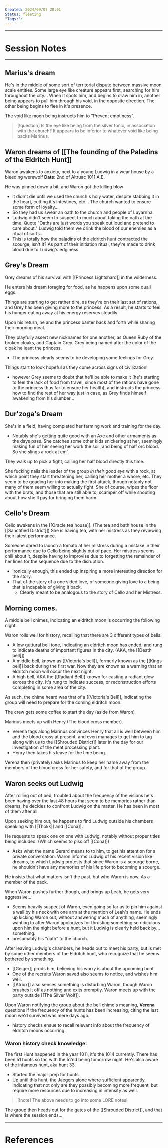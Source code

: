 ```yaml
---
Created: 2024/09/07 20:01
Status: fleeting
"Tags:":
---
```

---
# Session Notes
---
## Marius's dream
He's in the middle of some sort of territorial dispute between massive moon scale entities.
Some large eye like creature appears first, searching for him throughout the city... When it spots him, and begins to draw him in, another being appears to pull him through his void, in the opposite direction. The other being begins to flee in it's presence.

The void like moon being instructs him to "Prevent emptiness".
> [!question] Is the eye like being from the silver tonic, in association with the church?
> It appears to be inferior to whatever void like being backs Marinus.

## Waron dreams of [[The founding of the Paladins of the Eldritch Hunt]]
Waron awakens to anxiety, next to a young Ludwig in a wear house by a bleeding werewolf 
**Date**: 2nd of Altruac 1011 A.E. 

He was pinned down a bit, and Waron got the killing blow
- it didn't die until we used the church's holy water, despite stabbing it in the heart, cutting it's intestines, etc...
The church wanted to ensure some form of loyalty...
- So they had us swear an oath to the church and people of Luyarnha.
- Ludwig didn't seem to suspect to much about taking the oath at the time. Quote "Oaths are just words you speak out loud and pretend to  care about."
Ludwig told them we drink the blood of our enemies as a ritual of sorts...
- This is totally how the paladins of the eldritch hunt contracted the scourge, isn't it? As part of their initiation ritual, they're made to drink blood due to Ludwig's edginess.

## Grey's Dream
Grey dreams of his survival with [[Princess Lightshard]] in the wilderness.

He enters his dream foraging for food, as he happens upon some quail eggs.

Things are starting to get rather dire, as they're on their last set of rations, and Grey has been giving more to the princess. As a result, he starts to feel his hunger eating away at his energy reserves steadily.

Upon his return, he and the princess banter back and forth while sharing their morning meal.

They playfully assert new nicknames for one another, as Queen Ruby of the broken cloaks, and Captain Grey. Grey being named after the color of the cloak he leant the princess.
- The princess clearly seems to be developing some feelings for Grey.

Things start to look hopeful as they come across signs of civilization!
- however Grey seems to doubt that he'll be able to make it (he's starting to feel the lack of food from travel, since most of the rations have gone to the princess thus far to ensure her health), and instructs the princess how to find the rest of her way just in case, as Grey finds himself awakening from his slumber...
## Dur'zoga's Dream
She's in a field, having completed her farming work and training for the day.
- Notably she's getting quite good with an Axe and other armaments as the days pass.
She catches some other kids snickering at her, seemingly making fun of her seeing her work the soil, and being of half orc blood. So she slings a rock at em'.

They walk up to pick a fight, calling her half blood directly this time.

She fucking nails the leader of the group *in their good eye* with a rock, at which point they start threatening her, calling her mother a whore, etc.
They seem to be goading her into making the first attack, though notably not many of them seem willing to actually fight.
She of course, wipes the floor with the brats, and those that are still able to, scamper off while shouting about how she'll pay for bringing them harm.

## Cello's Dream
Cello awakens in the [[Oracle tea house]]. (The tea and bath house in the [[Sanctified District]])
She is having tea, with her mistress as they reviewing their latest performance.

Someone dared to launch a tomato at her mistress during a mistake in their performance due to Cello being slightly out of pace. Her mistress seems chill about it, despite having to improvise due to forgetting the remainder of her lines for the sequence due to the disruption.
- Ironically enough, this ended up inspiring a more interesting direction for the story.
- That of the story of a one sided love, of someone giving love to a being that is incapable of giving it back. 
	- Clearly meant to be analogous to the story of Cello and her Mistress.
## Morning comes.
A middle bell chimes, indicating an eldritch moon is occurring the following night.

Waron rolls well for history, recalling that there are 3 different types of bells:
- A low guttural bell tone, indicating an eldritch moon has ended, and rung to indicate deaths of important figures in the city. (AKA, the [[Death bell]])
- A middle bell, known as [[Victoria's bell]], formerly known as the [[Kings bell]] back during the first war. Now they are known as a warning that an eldritch moon will occur the next night.
- A high bell, AKA the [[Radiant Bell]] known for casting a radiant glow across the city. It's rung to indicate success, or reconstruction efforts completing in some area of the city.

As such, the chime heard was that of a [[Victoria's Bell]], indicating the group will need to prepare for the coming eldritch moon.

The crew gets some coffee to start the day (aside from Waron)

Marinus meets up with Henry (The blood cross member).
- Verena tags along
Marinus convinces Henry that all is well between him and the blood cross at present, and even manages to get him to tag along with us to the [[Shrouded District]] later in the day for our investigation of the meat processing plant.
- Henry then takes his leave for the time being.

Verena then (privately) asks Marinus to keep her name away from the members of the blood cross for her safety, and for that of the group.

## Waron seeks out Ludwig
After rolling out of bed, troubled about the frequency of the visions he's been having over the last 48 hours that seem to be memories rather than dreams, he decides to confront Ludwig on the matter. He has been in most of them after all.

Upon seeking him out, he happens to find Ludwig outside his chambers speaking with [[Thokk]] and [[Cona]].

He requests to speak one on one with Ludwig, notably without proper titles being included. (Which seems to piss off [[Cona]])
- Asks what the name Gerard means to to him, to get his attention for a private conversation.
Waron informs Ludwig of his recent vision like dreams, to which Ludwig protests that since Waron is a scourge borne, he shouldn't have any memories of his life prior to becoming a scourge.

He insists that what matters isn't the past, but who Waron is now. As a member of the pack.

When Waron pushes further though, and brings up Leah, he gets very aggressive...
- Seems heavily suspect of Waron, even going so far as to pin him against a wall by his neck with one arm at the mention of Leah's name.
He ends up kicking Waron out, without answering much of anything, seemingly wanting to after Waron apologizes for thrusting something so ridiculous upon him the night before a hunt, but it Ludwig is clearly held back by... something.
- presumably his "oath" to the church.

After leaving Ludwig's chambers, he heads out to meet his party, but is met by some other members of the Eldritch hunt, who recognize that he seems bothered by something.
- [[Geiger]] prods him, believing his worry is about the upcoming hunt
- One of the recruits Waron saved also seems to notice, and wishes him well.
- [[Atriox]] also senses something is disturbing Waron, though Waron brushes it off as nothing and exits promptly.
Waron meets up with the party outside [[The Silver Wolf]].

Upon Waron notifying the group about the bell chime's meaning, **Verena** questions if the frequency of the hunts has been increasing, citing the last moon we'd survived was mere days ago.
- history checks ensue to recall relevant info about the frequency of eldritch moons occurring.
### Waron history check knowledge: 
The first Hunt happened in the year 1011, it's the 1014 currently.
There has been 51 hunts so far, with the 52nd being tomorrow night.
He's also aware of the infamous hunt, aka hunt 33.
- Started the major prep for hunts.
- Up until this hunt, the Jaegers alone where sufficient apparently. Indicating that not only are they possibly becoming more frequent, but require more resources due to increasing in intensity as well.
> [!note] The above needs to go into some LORE notes!

The group then heads out for the gates of the [[Shrouded District]], and that is where the session ends...

---
# References
